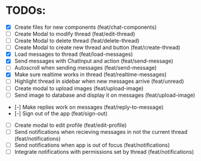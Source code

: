# TODOs:

- [x] Create files for new components (feat/chat-components)
- [ ] Create Modal to modify thread (feat/edit-thread)
- [ ] Create Modal to delete thread (feat/delete-thread)
- [ ] Create Modal to create new thread and button (feat/create-thread)
- [x] Load messages to thread (feat/load-messages)
- [x] Send messages with ChatInput and action (feat/send-message)
- [ ] Autoscroll when sending messages (feat/send-message)
- [x] Make sure realtime works in thread (feat/realtime-messages)
- [ ] Highlight thread in sidebar when new messages arrive (feat/unread)
- [ ] Create modal to upload images (feat/upload-image)
- [ ] Send image to database and display it on messages (feat/upload-image)
- [-] Make replies work on messages (feat/reply-to-message)
- [-] Sign out of the app (feat/sign-out)
- [ ] Create modal to edit profile (feat/edit-profile)
- [ ] Send notifications when recieving messages in not the current thread (feat/notifications)
- [ ] Send notifications when app is out of focus (feat/notifications)
- [ ] Integrate notifications with permissions set by thread (feat/notifications)
